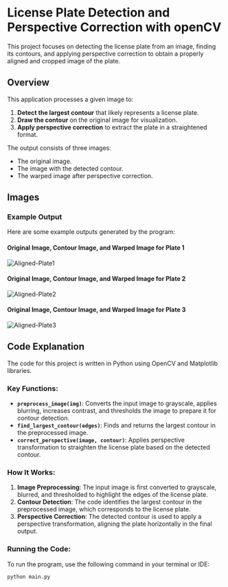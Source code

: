 # License Plate Detection and Perspective Correction with openCV

This project focuses on detecting the license plate from an image, finding its contours, and applying perspective correction to obtain a properly aligned and cropped image of the plate.

## Overview

This application processes a given image to:
1. **Detect the largest contour** that likely represents a license plate.
2. **Draw the contour** on the original image for visualization.
3. **Apply perspective correction** to extract the plate in a straightened format.

The output consists of three images:
- The original image.
- The image with the detected contour.
- The warped image after perspective correction.

## Images

### Example Output

Here are some example outputs generated by the program:

#### Original Image, Contour Image, and Warped Image for Plate 1
![Aligned-Plate1](https://github.com/user-attachments/assets/c260fc65-a529-4816-a903-6f458eb9fcd0)


#### Original Image, Contour Image, and Warped Image for Plate 2
![Aligned-Plate2](https://github.com/user-attachments/assets/b66cdfa1-f43f-408a-8f61-44732890a656)


#### Original Image, Contour Image, and Warped Image for Plate 3
![Aligned-Plate3](https://github.com/user-attachments/assets/181053b2-352a-4dc6-97d5-5b7fa7616eb6)


## Code Explanation

The code for this project is written in Python using OpenCV and Matplotlib libraries.

### Key Functions:
- **`preprocess_image(img)`**: Converts the input image to grayscale, applies blurring, increases contrast, and thresholds the image to prepare it for contour detection.
- **`find_largest_contour(edges)`**: Finds and returns the largest contour in the preprocessed image.
- **`correct_perspective(image, contour)`**: Applies perspective transformation to straighten the license plate based on the detected contour.

### How It Works:
1. **Image Preprocessing**: The input image is first converted to grayscale, blurred, and thresholded to highlight the edges of the license plate.
2. **Contour Detection**: The code identifies the largest contour in the preprocessed image, which corresponds to the license plate.
3. **Perspective Correction**: The detected contour is used to apply a perspective transformation, aligning the plate horizontally in the final output.

### Running the Code:
To run the program, use the following command in your terminal or IDE:
```python
python main.py
